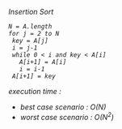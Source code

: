 <i>Insertion Sort  

  
    N = A.length  
    for j = 2 to N
     key = A[j]
     i = j-1
     while 0 < i and key < A[i]
       A[i+1] = A[i]
       i = i-1
     A[i+1] = key    


execution time : 
 <ul>
 <li> best case scenario : O(N)</li>
 <li> worst case scenario : O(N<sup>2</sup>)</li>
</ul>